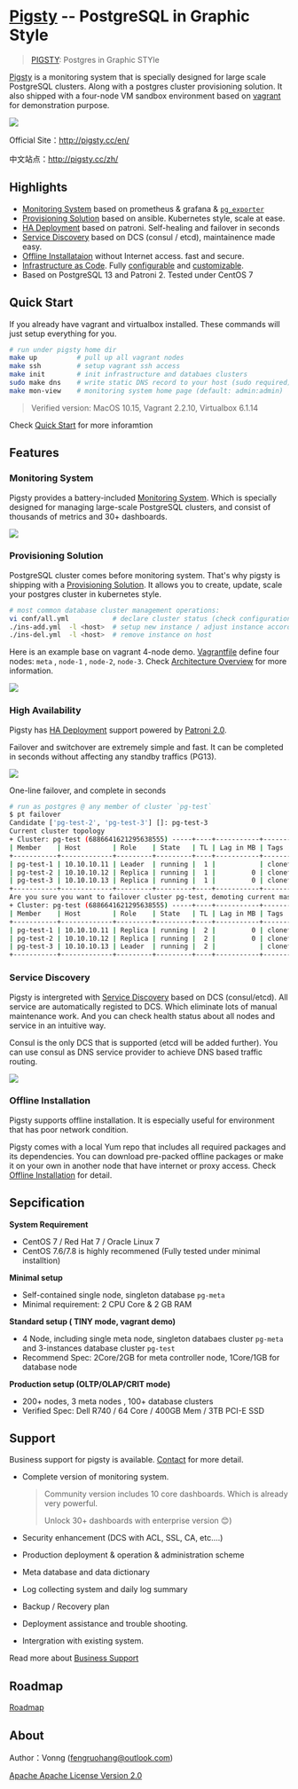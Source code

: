 # [Pigsty](http://pigsty.cc) -- PostgreSQL in Graphic Style

> [PIGSTY](http://pigsty.cc): Postgres in Graphic STYle

[Pigsty](http://pigsty.cc) is a monitoring system that is specially designed for large scale PostgreSQL clusters. Along with a  postgres cluster provisioning solution. It also shipped with a four-node VM sandbox environment based on [vagrant](https://vagrantup.com/) for demonstration purpose.

![](doc/logo/logo-full.svg)

Official Site：http://pigsty.cc/en/

中文站点：http://pigsty.cc/zh/



## Highlights

* [Monitoring System](doc/monitoring-system.md) based on prometheus & grafana &  [`pg_exporter`](https://github.com/Vonng/pg_exporter)
* [Provisioning Solution](doc/provision.md) based on ansible. Kubernetes style, scale at ease.
* [HA Deployment](doc/ha.md) based on patroni. Self-healing and failover in seconds
* [Service Discovery](doc/service-discovery.md) based on DCS (consul / etcd), maintainence made easy.
* [Offline Installataion](doc/offline-installation.md) without Internet access. fast and secure.
* [Infrastructure as Code](doc/architecture.md). Fully [configurable](doc/configuration.md) and [customizable](doc/templates.md). 
* Based on PostgreSQL 13 and Patroni 2. Tested under CentOS 7



## Quick Start

If you already have vagrant and virtualbox installed. These commands will just setup everything for you.

```bash
# run under pigsty home dir
make up          # pull up all vagrant nodes
make ssh         # setup vagrant ssh access
make init        # init infrastructure and databaes clusters
sudo make dns    # write static DNS record to your host (sudo required)
make mon-view    # monitoring system home page (default: admin:admin) 
```

> Verified version: MacOS 10.15, Vagrant 2.2.10, Virtualbox 6.1.14

Check [Quick Start](doc/quick-start.md) for more inforamtion



## Features

### Monitoring System

Pigsty provides a battery-included [Monitoring System](doc/monitoring-system.md). Which is specially designed for managing large-scale PostgreSQL clusters, and consist of thousands of metrics and 30+ dashboards.

![](doc/img/pg-overview.jpg)



### Provisioning Solution

PostgreSQL cluster comes before monitoring system. That's why pigsty is shipping with a  [Provisioning Solution](doc/provision.md). It allows you to create, update, scale your postgres cluster in kubernetes style.

```bash
# most common database cluster management operations:
vi conf/all.yml           # declare cluster status (check configuration guide for detail)
./ins-add.yml  -l <host>  # setup new instance / adjust instance according to config
./ins-del.yml  -l <host>  # remove instance on host
```

Here is an example base on vagrant 4-node demo. [Vagrantfile](vagrant/Vagrantfile) define four nodes: `meta` , `node-1` , `node-2`, `node-3`. Check [Architecture Overview](doc/architecture.md) for more information.

![](doc/img/arch.png)



### High Availability

Pigsty has [HA Deployment](doc/ha.md) support powered by [Patroni 2.0](https://github.com/zalando/patroni). 

Failover and switchover are extremely simple and fast. It can be completed in seconds without affecting any standby traffics (PG13). 

![](doc/img/proxy.png)

One-line failover, and complete in seconds

```bash
# run as postgres @ any member of cluster `pg-test`
$ pt failover
Candidate ['pg-test-2', 'pg-test-3'] []: pg-test-3
Current cluster topology
+ Cluster: pg-test (6886641621295638555) -----+----+-----------+-----------------+
| Member    | Host        | Role    | State   | TL | Lag in MB | Tags            |
+-----------+-------------+---------+---------+----+-----------+-----------------+
| pg-test-1 | 10.10.10.11 | Leader  | running |  1 |           | clonefrom: true |
| pg-test-2 | 10.10.10.12 | Replica | running |  1 |         0 | clonefrom: true |
| pg-test-3 | 10.10.10.13 | Replica | running |  1 |         0 | clonefrom: true |
+-----------+-------------+---------+---------+----+-----------+-----------------+
Are you sure you want to failover cluster pg-test, demoting current master pg-test-1? [y/N]: y
+ Cluster: pg-test (6886641621295638555) -----+----+-----------+-----------------+
| Member    | Host        | Role    | State   | TL | Lag in MB | Tags            |
+-----------+-------------+---------+---------+----+-----------+-----------------+
| pg-test-1 | 10.10.10.11 | Replica | running |  2 |         0 | clonefrom: true |
| pg-test-2 | 10.10.10.12 | Replica | running |  2 |         0 | clonefrom: true |
| pg-test-3 | 10.10.10.13 | Leader  | running |  2 |           | clonefrom: true |
+-----------+-------------+---------+---------+----+-----------+-----------------+
```

### Service Discovery

Pigsty is intergreted with [Service Discovery](doc/service-discovery.md) based on DCS (consul/etcd). All service are automatically registed to DCS. Which eliminate lots of manual maintenance work. And you can check health status about all nodes and service in an intuitive way.

Consul is the only DCS that is supported (etcd will be added further). You can use consul as DNS service provider to achieve DNS based traffic routing.

![](doc/img/service-discovery.jpg)

###  Offline Installation

Pigsty supports offline installation. It is especially useful for environment that has poor network condition.

Pigsty comes with a local Yum repo that includes all required packages and its dependencies. You can download pre-packed offline packages or make it on your own in another node that have internet or proxy access. Check [Offline Installation](doc/offline-installation.md) for detail.





## Sepcification

**System Requirement**

* CentOS 7 / Red Hat 7 / Oracle Linux 7
* CentOS 7.6/7.8 is highly recommened (Fully tested under minimal installtion)

**Minimal setup**

* Self-contained single node, singleton database `pg-meta`
* Minimal requirement: 2 CPU Core & 2 GB RAM

**Standard setup ( TINY mode, vagrant demo)**

* 4 Node, including single meta node, singleton databaes cluster `pg-meta` and 3-instances database cluster `pg-test`
* Recommend Spec: 2Core/2GB for meta controller node, 1Core/1GB for database node 

**Production setup (OLTP/OLAP/CRIT mode)**

* 200+ nodes,  3 meta nodes , 100+ database clusters
* Verified Spec: Dell R740 / 64 Core / 400GB Mem / 3TB PCI-E SSD




## Support

Business support for pigsty is available. [Contact](mailto:fengruohang@outlook.com) for more detail.

* Complete version of monitoring system.

  > Community version  includes 10 core dashboards. Which is already very powerful.
  >
  > Unlock 30+ dashboards with enterprise version 😊)

* Security enhancement (DCS with ACL, SSL, CA, etc....)

* Production  deployment & operation & administration scheme

* Meta database and data dictionary

* Log collecting system and daily log summary

* Backup / Recovery plan

* Deployment assistance and trouble shooting.

* Intergration with existing system.

Read more about [Business Support](doc/support.md)



## Roadmap

[Roadmap](doc/roadmap.md)



## About

Author：Vonng ([fengruohang@outlook.com](mailto:fengruohang@outlook.com))

[Apache Apache License Version 2.0](LICENSE)